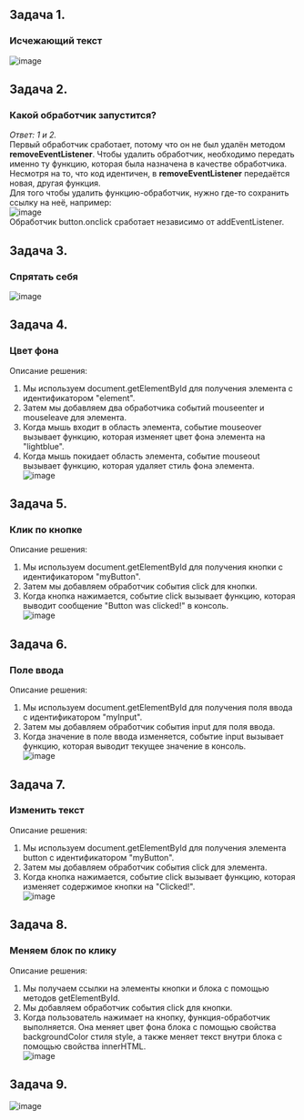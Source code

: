 ## Задача 1.   
### Исчежающий текст  
![image](https://user-images.githubusercontent.com/113675674/217559537-1dd16d35-81e6-454f-9de7-d07d2748ee93.png)  

## Задача 2.   
### Какой обработчик запустится?  
_Ответ: 1 и 2._  
Первый обработчик сработает, потому что он не был удалён методом **removeEventListener**. Чтобы удалить обработчик, необходимо передать именно ту функцию, которая была назначена в качестве обработчика. Несмотря на то, что код идентичен, в **removeEventListener** передаётся новая, другая функция.  
Для того чтобы удалить функцию-обработчик, нужно где-то сохранить ссылку на неё, например:  
![image](https://user-images.githubusercontent.com/113675674/217564496-814b3a31-88c5-4a0f-a128-e10edb55c7c3.png)  
Обработчик button.onclick сработает независимо от addEventListener.  

## Задача 3.   
### Спрятать себя  
![image](https://user-images.githubusercontent.com/113675674/218319119-7c423593-d169-4213-b909-dc9a7c9fbd62.png)  

## Задача 4.   
### Цвет фона  
Описание решения:  
1. Мы используем document.getElementById для получения элемента с идентификатором "element".  
2. Затем мы добавляем два обработчика событий mouseenter и mouseleave для элемента.  
3. Когда мышь входит в область элемента, событие mouseover вызывает функцию, которая изменяет цвет фона элемента на "lightblue".  
4. Когда мышь покидает область элемента, событие mouseout вызывает функцию, которая удаляет стиль фона элемента.  
![image](https://user-images.githubusercontent.com/113675674/218440291-ed2058c6-8578-478f-99ab-060a5332aafe.png)  

## Задача 5.   
### Клик по кнопке  
Описание решения:  
1. Мы используем document.getElementById для получения кнопки с идентификатором "myButton".  
2. Затем мы добавляем обработчик события click для кнопки.  
3. Когда кнопка нажимается, событие click вызывает функцию, которая выводит сообщение "Button was clicked!" в консоль.  
![image](https://user-images.githubusercontent.com/113675674/218440878-5293dd49-8c20-45a3-afdb-6634b117a757.png)  

## Задача 6.   
### Поле ввода  
Описание решения:  
1. Мы используем document.getElementById для получения поля ввода с идентификатором "myInput".  
2. Затем мы добавляем обработчик события input для поля ввода.  
3. Когда значение в поле ввода изменяется, событие input вызывает функцию, которая выводит текущее значение в консоль.  
![image](https://user-images.githubusercontent.com/113675674/218441917-1d983abf-232e-4a8b-b1a8-b01f8262ff2f.png)  


## Задача 7.   
###  Изменить текст  
Описание решения:
1. Мы используем document.getElementById для получения элемента button с идентификатором "myButton".  
2. Затем мы добавляем обработчик события click для элемента.  
3. Когда кнопка нажимается, событие click вызывает функцию, которая изменяет содержимое кнопки на "Clicked!".  
![image](https://user-images.githubusercontent.com/113675674/218444806-7a5c3bfe-9b13-4b7c-91a1-62ff8e7b8299.png)  

## Задача 8.   
### Меняем блок по клику  
Описание решения:  
1. Мы получаем ссылки на элементы кнопки и блока с помощью методов getElementById.  
2. Мы добавляем обработчик события click для кнопки.  
3. Когда пользователь нажимает на кнопку, функция-обработчик выполняется. Она меняет цвет фона блока с помощью свойства backgroundColor стиля style, а также меняет текст внутри блока с помощью свойства innerHTML.  
![image](https://user-images.githubusercontent.com/113675674/218543407-486e91f4-9122-4e68-b370-017a537a03a4.png)  

## Задача 9.  
![image](https://user-images.githubusercontent.com/113675674/231119860-694638fd-eacf-4e7a-9765-b4887b41283f.png)  
